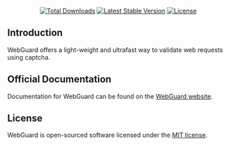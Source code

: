 
<p align="center">
<a href="https://packagist.org/packages/pawelbeska/webguard"><img src="https://img.shields.io/packagist/dt/pawelbeska/webguard" alt="Total Downloads"></a>
<a href="https://packagist.org/packages/pawelbeska/webguard"><img src="https://img.shields.io/packagist/v/pawelbeska/webguard" alt="Latest Stable Version"></a>
<a href="https://packagist.org/packages/pawelbeska/webguard"><img src="https://img.shields.io/packagist/l/pawelbeska/webguard" alt="License"></a>
</p>

## Introduction

WebGuard offers a light-weight and ultrafast way to validate web requests using captcha.

## Official Documentation

Documentation for WebGuard can be found on the [WebGuard website](https://webguard.pl/).

## License

WebGuard is open-sourced software licensed under the [MIT license](LICENSE.md).

